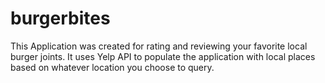 # burgerbites

This Application was created for rating and reviewing your favorite local burger joints. It uses Yelp API to populate the application with local places based on whatever location you choose to query.
